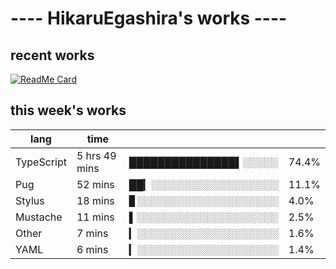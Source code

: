 # ---- HikaruEgashira's works ----

## recent works

[![ReadMe Card](https://github-readme-stats.vercel.app/api/pin/?username=twin-te&repo=twinte-front)](https://github.com/twin-te/twinte-front)

## this week's works

| lang        | time           |                       |        |
| ----------- | -------------- | --------------------- | ------ |
| TypeScript  | 5 hrs 49 mins  | ███████████████▌░░░░░ |  74.4% |
| Pug         | 52 mins        | ██▎░░░░░░░░░░░░░░░░░░ |  11.1% |
| Stylus      | 18 mins        | ▊░░░░░░░░░░░░░░░░░░░░ |   4.0% |
| Mustache    | 11 mins        | ▌░░░░░░░░░░░░░░░░░░░░ |   2.5% |
| Other       | 7 mins         | ▎░░░░░░░░░░░░░░░░░░░░ |   1.6% |
| YAML        | 6 mins         | ▎░░░░░░░░░░░░░░░░░░░░ |   1.4% |
